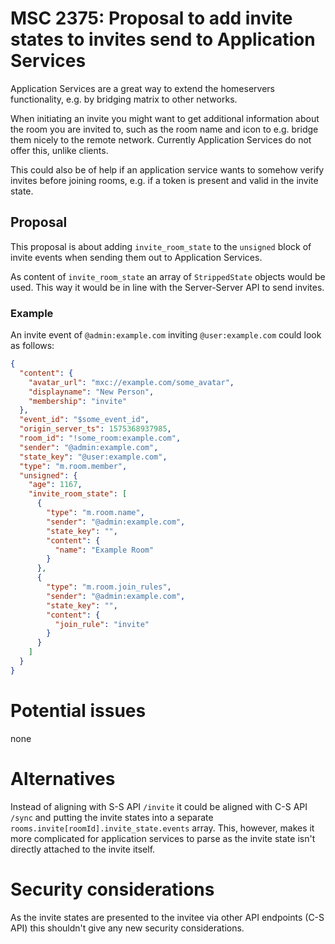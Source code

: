 # MSC 2375: Proposal to add invite states to invites send to Application Services
Application Services are a great way to extend the homeservers functionality, e.g. by bridging matrix
to other networks.

When initiating an invite you might want to get additional information about the room you are invited
to, such as the room name and icon to e.g. bridge them nicely to the remote network. Currently
Application Services do not offer this, unlike clients.

This could also be of help if an application service wants to somehow verify invites before joining
rooms, e.g. if a token is present and valid in the invite state.

## Proposal
This proposal is about adding `invite_room_state` to the `unsigned` block of invite events when sending
them out to Application Services.

As content of `invite_room_state` an array of `StrippedState` objects would be used. This way it would
be in line with the Server-Server API to send invites.

### Example
An invite event of `@admin:example.com` inviting `@user:example.com` could look as follows:

```json
{
  "content": {
    "avatar_url": "mxc://example.com/some_avatar",
    "displayname": "New Person",
    "membership": "invite"
  },
  "event_id": "$some_event_id",
  "origin_server_ts": 1575368937985,
  "room_id": "!some_room:example.com",
  "sender": "@admin:example.com",
  "state_key": "@user:example.com",
  "type": "m.room.member",
  "unsigned": {
    "age": 1167,
    "invite_room_state": [
      {
        "type": "m.room.name",
        "sender": "@admin:example.com",
        "state_key": "",
        "content": {
          "name": "Example Room"
        }
      },
      {
        "type": "m.room.join_rules",
        "sender": "@admin:example.com",
        "state_key": "",
        "content": {
          "join_rule": "invite"
        }
      }
    ]
  }
}
```

# Potential issues
none

# Alternatives
Instead of aligning with S-S API `/invite` it could be aligned with C-S API `/sync` and putting the
invite states into a separate `rooms.invite[roomId].invite_state.events` array. This, however, makes
it more complicated for application services to parse as the invite state isn't directly attached to
the invite itself.

# Security considerations
As the invite states are presented to the invitee via other API endpoints (C-S API) this shouldn't
give any new security considerations.

